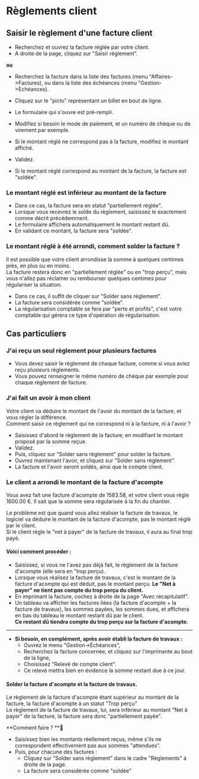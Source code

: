 # Règlements client

## Saisir le règlement d'une facture client

* Recherchez et ouvrez la facture réglée par votre client.
* A droite de la page, cliquez sur "Saisir règlement".

**ou**

* Recherchez la facture dans la liste des factures (menu "Affaires->Factures), ou dans la liste des échéances (menu "Gestion->Echéances).
* Cliquez sur le "picto" représentant un billet en bout de ligne.



* Le formulaire qui s'ouvre est pré-rempli.
* Modifiez si besoin le mode de paiement, et un numéro de chèque ou de virement par exemple.
* Si le montant réglé ne correspond pas à la facture, modifiez le montant affiché.
* Validez.
* Si le montant réglé correspond au montant de la facture, la facture est "soldée".

### Le montant réglé est inférieur au montant de la facture

* Dans ce cas, la facture sera en statut "partiellement réglée".
* Lorsque vous recevrez le solde du règlement, saisissez le exactement comme décrit précédemment.
* Le formulaire affichera automatiquement le montant restant dû.
* En validant ce montant, la facture sera "soldée".

### Le montant réglé à été arrondi, comment solder la facture ?

Il est possible que votre client arrondisse la somme à quelques centimes près, en plus ou en moins. \
La facture restera donc en "partiellement réglée" ou en "trop perçu", mais vous n'allez pas réclamer ou rembourser quelques centimes pour régulariser la situation.

* Dans ce cas, il suffit de cliquer sur "Solder sans règlement".
* La facture sera considérée comme "soldée".
* La régularisation comptable se fera par "perte et profits", c'est votre comptable qui gérera ce type d'opération de régularisation.

## Cas particuliers

### J'ai reçu un seul règlement pour plusieurs factures

* Vous devez saisir le règlement de chaque facture, comme si vous aviez reçu plusieurs règlements.
* Vous pouvez renseigner le même numéro de chèque par exemple pour chaque règlement de facture.

### J'ai fait un avoir à mon client

Votre client va déduire le montant de l'avoir du montant de la facture, et vous régler la différence.\
Comment saisir ce règlement qui ne correspond ni à la facture, ni à l'avoir ?

* Saisissez d'abord le règlement de la facture, en modifiant le montant proposé par la somme reçue.
* Validez.
* Puis, cliquez sur "Solder sans règlement" pour solder la facture.
* Ouvrez maintenant l'avoir, et cliquez sur "Solder sans règlement".
* La facture et l'avoir seront soldés, ainsi que le compte client.

### Le client a arrondi le montant de la facture d'acompte

Vous avez fait une facture d'acompte de 1583.58, et votre client vous règle 1600.00 €. Il sait que la somme sera régularisée à la fin du chantier.

Le problème est que quand vous allez réaliser la facture de travaux, le logiciel va déduire le montant de la facture d'acompte, pas le montant réglé par le client.\
Si le client règle le "net à payer" de la facture de travaux, il aura au final trop payé.

#### Voici comment procéder :

* Saisissez, si vous ne l'avez pas déjà fait, le règlement de la facture d'acompte (elle sera en "trop perçu).
* Lorsque vous réalisez la facture de travaux, c'est le montant de la facture d'acompte qui est déduit, pas le montant perçu. **Le "Net à payer" ne tient pas compte du trop perçu du client.**
* En imprimant la facture, cochez à droite de la page "Avec récapitulatif".
* Un tableau va afficher les factures liées (la facture d'acompte + la facture de travaux), les sommes payées, les sommes dues, et affichera en bas du tableau le montant restant dû par le client. \
  **Ce restant dû tiendra compte du trop perçu sur la facture d'acompte.**

****

* **Si besoin, en complément, après avoir établi la facture de travaux :**
  * Ouvrez le menu "Gestion->Échéances",
  * Recherchez la facture concernée, et cliquez sur l'imprimante au bout de la ligne,
  * Choisissez "Relevé de compte client".
  * Ce relevé mettra bien en évidence la somme restant due à ce jour.

#### Solder la facture d'acompte et la facture de travaux.

Le règlement de la facture d'acompte étant supérieur au montant de la facture, la facture d'acompte à un statut "Trop perçu"\
Le règlement de la facture de travaux, lui, sera inférieur au montant "Net à payer" de la facture, la facture sera donc "partiellement payée".

**Comment faire ? **:thinking: 

* Saisissez bien les montants réellement reçus, même s'ils ne correspondent effectivement pas aux sommes "attendues".
* Puis, pour chacune des factures :
  * Cliquez sur "Solder sans règlement" dans le cadre "Règlements" à droite de la page.
  * La facture sera considérée comme "soldée"
